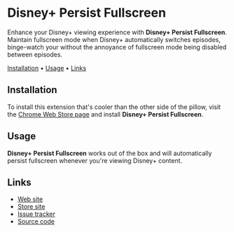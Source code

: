 # Disney+ Persist Fullscreen

Enhance your Disney+ viewing experience with **Disney+ Persist Fullscreen**. Maintain fullscreen mode when Disney+ automatically switches episodes, binge-watch your without the annoyance of fullscreen mode being disabled between episodes.

[Installation](#installation) •
[Usage](#usage) •
[Links](#links)

## Installation

To install this extension that's cooler than the other side of the pillow, visit the [Chrome Web Store page](https://chromewebstore.google.com/detail/disney+-fullscreen-persis/cdeoiehojdillbpmlidagnbgcgimdekp?authuser=1&hl=en-GB&pli=1) and install **Disney+ Persist Fullscreen**.

## Usage

**Disney+ Persist Fullscreen** works out of the box and will automatically persist fullscreen whenever you're viewing Disney+ content.

## Links

- [Web site](https://fralle.net/)
- [Store site](https://chrome.google.com/webstore/detail/disney%20-unblur/epegomjmecdogfefcmadjkbinicbldmb/)
- [Issue tracker](https://github.com/Fralleee/disneyplus-persist-fullscreen/issues)
- [Source code](https://github.com/Fralleee/disneyplus-persist-fullscreen)

